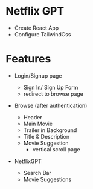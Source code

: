 # Netflix GPT

- Create React App
- Configure TailwindCss

# Features

- Login/Signup page
  - Sign In/ Sign Up Form
  - redirect to browse page
- Browse (after authentication)

  - Header
  - Main Movie
  - Trailer in Background
  - Title & Description
  - Movie Suggestion
    - vertical scroll page

- NetflixGPT
  - Search Bar
  - Movie Suggestions

